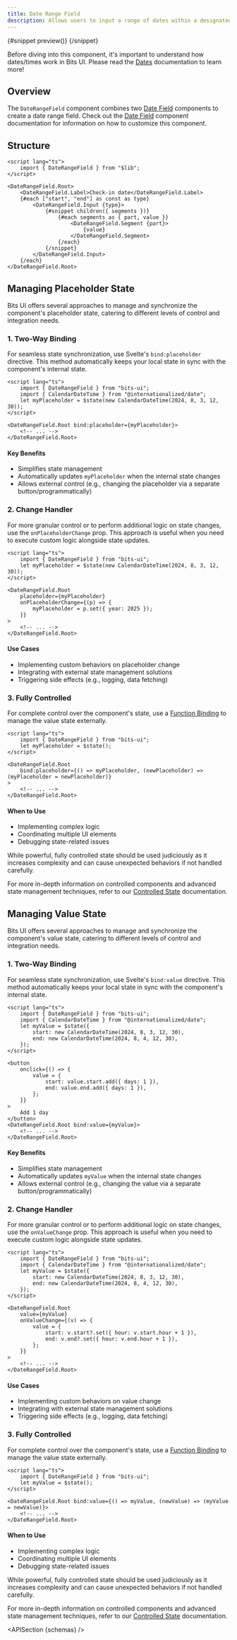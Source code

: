 ```yaml
---
title: Date Range Field
description: Allows users to input a range of dates within a designated field.
---
```


<script>
	import { APISection, ComponentPreviewV2, DateRangeFieldDemo, Callout } from '$lib/components/index.js'
	let { schemas } = $props()
</script>

<ComponentPreviewV2 name="date-range-field-demo" comp="Date Range Field">

{#snippet preview()}
<DateRangeFieldDemo />
{/snippet}

</ComponentPreviewV2>

<Callout type="tip" title="Heads up!">

Before diving into this component, it's important to understand how dates/times work in Bits UI. Please read the [Dates](/docs/dates) documentation to learn more!

</Callout>

## Overview

The `DateRangeField` component combines two [Date Field](/docs/components/date-field) components to create a date range field. Check out the [Date Field](/docs/components/date-field) component documentation for information on how to customize this component.

## Structure

```svelte
<script lang="ts">
	import { DateRangeField } from "$lib";
</script>

<DateRangeField.Root>
	<DateRangeField.Label>Check-in date</DateRangeField.Label>
	{#each ["start", "end"] as const as type}
		<DateRangeField.Input {type}>
			{#snippet children({ segments })}
				{#each segments as { part, value }}
					<DateRangeField.Segment {part}>
						{value}
					</DateRangeField.Segment>
				{/each}
			{/snippet}
		</DateRangeField.Input>
	{/each}
</DateRangeField.Root>
```

## Managing Placeholder State

Bits UI offers several approaches to manage and synchronize the component's placeholder state, catering to different levels of control and integration needs.

### 1. Two-Way Binding

For seamless state synchronization, use Svelte's `bind:placeholder` directive. This method automatically keeps your local state in sync with the component's internal state.

```svelte
<script lang="ts">
	import { DateRangeField } from "bits-ui";
	import { CalendarDateTime } from "@internationalized/date";
	let myPlaceholder = $state(new CalendarDateTime(2024, 8, 3, 12, 30));
</script>

<DateRangeField.Root bind:placeholder={myPlaceholder}>
	<!-- ... -->
</DateRangeField.Root>
```

#### Key Benefits

-   Simplifies state management
-   Automatically updates `myPlaceholder` when the internal state changes
-   Allows external control (e.g., changing the placeholder via a separate button/programmatically)

### 2. Change Handler

For more granular control or to perform additional logic on state changes, use the `onPlaceholderChange` prop. This approach is useful when you need to execute custom logic alongside state updates.

```svelte
<script lang="ts">
	import { DateRangeField } from "bits-ui";
	let myPlaceholder = $state(new CalendarDateTime(2024, 8, 3, 12, 30));
</script>

<DateRangeField.Root
	placeholder={myPlaceholder}
	onPlaceholderChange={(p) => {
		myPlaceholder = p.set({ year: 2025 });
	}}
>
	<!-- ... -->
</DateRangeField.Root>
```

#### Use Cases

-   Implementing custom behaviors on placeholder change
-   Integrating with external state management solutions
-   Triggering side effects (e.g., logging, data fetching)

### 3. Fully Controlled

For complete control over the component's state, use a [Function Binding](https://svelte.dev/docs/svelte/bind#Function-bindings) to manage the value state externally.

```svelte
<script lang="ts">
	import { DateRangeField } from "bits-ui";
	let myPlaceholder = $state();
</script>

<DateRangeField.Root
	bind:placeholder={() => myPlaceholder, (newPlaceholder) => (myPlaceholder = newPlaceholder)}
>
	<!-- ... -->
</DateRangeField.Root>
```

#### When to Use

-   Implementing complex logic
-   Coordinating multiple UI elements
-   Debugging state-related issues

<Callout>

While powerful, fully controlled state should be used judiciously as it increases complexity and can cause unexpected behaviors if not handled carefully.

For more in-depth information on controlled components and advanced state management techniques, refer to our [Controlled State](/docs/controlled-state) documentation.

</Callout>

## Managing Value State

Bits UI offers several approaches to manage and synchronize the component's value state, catering to different levels of control and integration needs.

### 1. Two-Way Binding

For seamless state synchronization, use Svelte's `bind:value` directive. This method automatically keeps your local state in sync with the component's internal state.

```svelte {3,6,8}
<script lang="ts">
	import { DateRangeField } from "bits-ui";
	import { CalendarDateTime } from "@internationalized/date";
	let myValue = $state({
		start: new CalendarDateTime(2024, 8, 3, 12, 30),
		end: new CalendarDateTime(2024, 8, 4, 12, 30),
	});
</script>

<button
	onclick={() => {
		value = {
			start: value.start.add({ days: 1 }),
			end: value.end.add({ days: 1 }),
		};
	}}
>
	Add 1 day
</button>
<DateRangeField.Root bind:value={myValue}>
	<!-- ... -->
</DateRangeField.Root>
```

#### Key Benefits

-   Simplifies state management
-   Automatically updates `myValue` when the internal state changes
-   Allows external control (e.g., changing the value via a separate button/programmatically)

### 2. Change Handler

For more granular control or to perform additional logic on state changes, use the `onValueChange` prop. This approach is useful when you need to execute custom logic alongside state updates.

```svelte {3,7-11}
<script lang="ts">
	import { DateRangeField } from "bits-ui";
	import { CalendarDateTime } from "@internationalized/date";
	let myValue = $state({
		start: new CalendarDateTime(2024, 8, 3, 12, 30),
		end: new CalendarDateTime(2024, 8, 4, 12, 30),
	});
</script>

<DateRangeField.Root
	value={myValue}
	onValueChange={(v) => {
		value = {
			start: v.start?.set({ hour: v.start.hour + 1 }),
			end: v.end?.set({ hour: v.end.hour + 1 }),
		};
	}}
>
	<!-- ... -->
</DateRangeField.Root>
```

#### Use Cases

-   Implementing custom behaviors on value change
-   Integrating with external state management solutions
-   Triggering side effects (e.g., logging, data fetching)

### 3. Fully Controlled

For complete control over the component's state, use a [Function Binding](https://svelte.dev/docs/svelte/bind#Function-bindings) to manage the value state externally.

```svelte
<script lang="ts">
	import { DateRangeField } from "bits-ui";
	let myValue = $state();
</script>

<DateRangeField.Root bind:value={() => myValue, (newValue) => (myValue = newValue)}>
	<!-- ... -->
</DateRangeField.Root>
```

#### When to Use

-   Implementing complex logic
-   Coordinating multiple UI elements
-   Debugging state-related issues

<Callout>

While powerful, fully controlled state should be used judiciously as it increases complexity and can cause unexpected behaviors if not handled carefully.

For more in-depth information on controlled components and advanced state management techniques, refer to our [Controlled State](/docs/controlled-state) documentation.

</Callout>

<APISection {schemas} />
